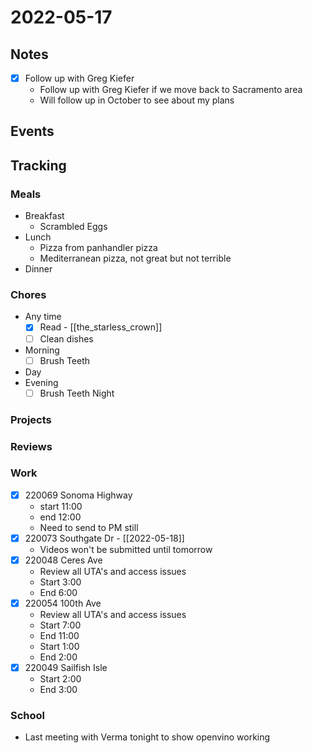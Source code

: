 # 2022-05-17
## Notes
- [x] Follow up with Greg Kiefer
	- Follow up with Greg Kiefer if we move back to Sacramento area
	- Will follow up in October to see about my plans

## Events

## Tracking
### Meals
- Breakfast
	- Scrambled Eggs
- Lunch
	- Pizza from panhandler pizza
	- Mediterranean pizza, not great but not terrible
- Dinner

### Chores
- Any time
	- [x] Read - [[the_starless_crown]]
	- [ ] Clean dishes
- Morning
	- [ ] Brush Teeth
- Day
- Evening
	- [ ] Brush Teeth Night

### Projects

### Reviews

### Work
- [x] 220069 Sonoma Highway
	- start 11:00
	- end 12:00
	- Need to send to PM still
- [x] 220073 Southgate Dr - [[2022-05-18]]
	- Videos won't be submitted until tomorrow
- [x] 220048 Ceres Ave
	- Review all UTA's and access issues
	- Start 3:00
	- End 6:00
- [x] 220054 100th Ave
	- Review all UTA's and access issues
	- Start 7:00
	- End 11:00
	- Start 1:00
	- End 2:00
- [x] 220049 Sailfish Isle
	- Start 2:00
	- End 3:00

### School
- Last meeting with Verma tonight to show openvino working
